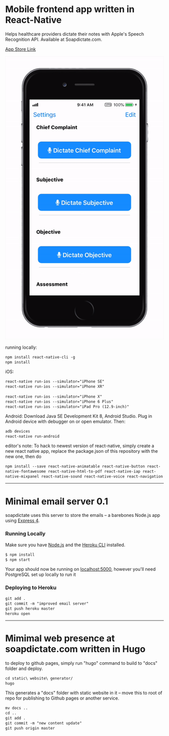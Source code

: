 # Mobile frontend app written in React-Native


Helps healthcare providers dictate their notes with Apple's Speech Recognition API. Available at Soapdictate.com.


[App Store Link](https://itunes.apple.com/app/id1384252497) 




![](demo.gif)



running locally:
	
	npm install react-native-cli -g
	npm install

iOS:
	
	react-native run-ios --simulator="iPhone SE"
	react-native run-ios --simulator="iPhone XR"
	
	react-native run-ios --simulator="iPhone X"
	react-native run-ios --simulator="iPhone 6 Plus"
	react-native run-ios --simulator="iPad Pro (12.9-inch)"

Android:
Download Java SE Development Kit 8, Android Studio. Plug in Android device with debugger on or open emulator. Then:

	adb devices
	react-native run-android




editor's note: To hack to newest version of react-native, simply create a new react native app, replace the package.json of this repository with the new one, then do

	npm install --save react-native-animatable react-native-button react-native-fontawesome react-native-html-to-pdf react-native-iap react-native-mixpanel react-native-sound react-native-voice react-navigation


--------------------------------


# Minimal email server 0.1

soapdictate uses this server to store the emails – a barebones Node.js app using [Express 4](http://expressjs.com/).


### Running Locally

Make sure you have [Node.js](http://nodejs.org/) and the [Heroku CLI](https://cli.heroku.com/) installed.


	$ npm install
	$ npm start


Your app should now be running on [localhost:5000](http://localhost:5000/), however you'll need PostgreSQL set up locally to run it 


### Deploying to Heroku

	
	git add .
	git commit -m "improved email server"
	git push heroku master
	heroku open


--------------------------------

# Mimimal web presence at soapdictate.com written in Hugo

to deploy to github pages, simply run "hugo" command to build to "docs" folder and deploy.

	cd static\ website\ generator/
	hugo

This generates a "docs" folder with static website in it – move this to root of repo for publishing to Github pages or another service.
	
	mv docs ..
	cd ..
	git add .
	git commit -m "new content update"
	git push origin master

